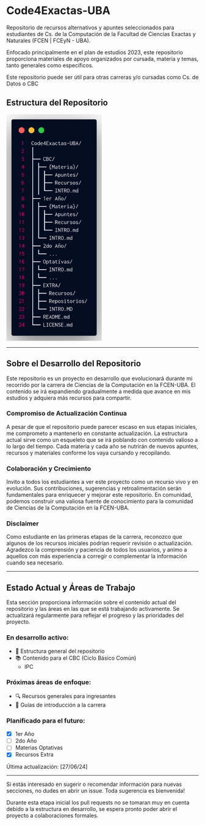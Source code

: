 # Code4Exactas-UBA
Repositorio de recursos alternativos y apuntes seleccionados para estudiantes de Cs. de la Computación de la Facultad de Ciencias Exactas y Naturales (FCEN | FCEyN - UBA).

Enfocado principalmente en el plan de estudios 2023, este repositorio proporciona materiales de apoyo organizados por cursada, materia y temas, tanto generales como específicos.

Este repositorio puede ser útil para otras carreras y/o cursadas como Cs. de Datos o CBC
## Estructura del Repositorio

<img src="Estructura.png" style="width: 250px; max-width: 100%;" alt="Estructura del Repositorio">

---
## Sobre el Desarrollo del Repositorio

Este repositorio es un proyecto en desarrollo que evolucionará durante mi recorrido por la carrera de Ciencias de la Computación en la FCEN-UBA. El contenido se irá expandiendo gradualmente a medida que avance en mis estudios y adquiera más recursos para compartir.

### Compromiso de Actualización Continua

A pesar de que el repositorio puede parecer escaso en sus etapas iniciales, me comprometo a mantenerlo en constante actualización. La estructura actual sirve como un esqueleto que se irá poblando con contenido valioso a lo largo del tiempo. Cada materia y cada año se nutrirán de nuevos apuntes, recursos y materiales conforme los vaya cursando y recopilando.

### Colaboración y Crecimiento

Invito a todos los estudiantes a ver este proyecto como un recurso vivo y en evolución. Sus contribuciones, sugerencias y retroalimentación serán fundamentales para enriquecer y mejorar este repositorio. En comunidad, podemos construir una valiosa fuente de conocimiento para la comunidad de Ciencias de la Computación en la FCEN-UBA.

### Disclaimer

Como estudiante en las primeras etapas de la carrera, reconozco que algunos de los recursos iniciales podrían requerir revisión o actualización. Agradezco la comprensión y paciencia de todos los usuarios, y animo a aquellos con más experiencia a corregir o complementar la información cuando sea necesario.

---
## Estado Actual y Áreas de Trabajo

Esta sección proporciona información sobre el contenido actual del repositorio y las áreas en las que se está trabajando activamente. Se actualizará regularmente para reflejar el progreso y las prioridades del proyecto.

### En desarrollo activo:
- 🔧 Estructura general del repositorio
- 📚 Contenido para el CBC (Ciclo Básico Común)
	- IPC

### Próximas áreas de enfoque:
- 🔍 Recursos generales para ingresantes
- 📝 Guías de introducción a la carrera

### Planificado para el futuro:
- [x] 1er Año
- [ ] 2do Año
- [ ] Materias Optativas
- [x] Recursos Extra

Última actualización: [27/06/24]

---

Si estás interesado en sugerir o recomendar información para nuevas secciones, no dudes en abrir un issue. Toda sugerencia es bienvenida!

Durante esta etapa inicial los pull requests no se tomaran muy en cuenta debido a la estructura en desarrollo, se espera pronto poder abrir el proyecto a colaboraciones formales.